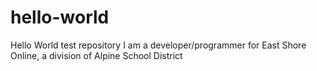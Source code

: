 # hello-world
Hello World test repository
I am a developer/programmer for East Shore Online, a division of Alpine School District
